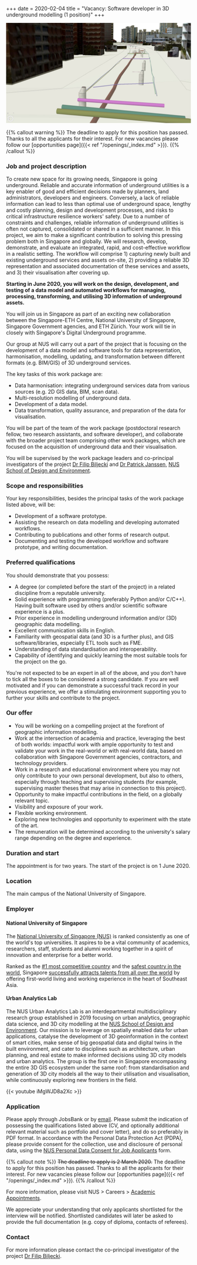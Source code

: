 +++
date = 2020-02-04
title = "Vacancy: Software developer in 3D underground modelling (1 position)"
+++

![](header.jpeg)

{{% callout warning %}}
The deadline to apply for this position has passed.
Thanks to all the applicants for their interest.
For new vacancies please follow our [opportunities page]({{< ref "/openings/_index.md" >}}).
{{% /callout %}}


### Job and project description

To create new space for its growing needs, Singapore is going underground.
Reliable and accurate information of underground utilities is a key enabler of good and efficient decisions made by planners, land administrators, developers and engineers.
Conversely, a lack of reliable information can lead to less than optimal use of underground space, lengthy and costly planning, design and development processes, and risks to critical infrastructure resilience workers' safety. 
Due to a number of constraints and challenges, reliable information of underground utilities is often not captured, consolidated or shared in a sufficient manner.
In this project, we aim to make a significant contribution to solving this pressing problem both in Singapore and globally. We will research, develop, demonstrate, and evaluate an integrated, rapid, and cost-effective workflow in a realistic setting. The workflow will comprise 1) capturing newly built and existing underground services and assets on-site, 2) providing a reliable 3D representation and associated documentation of these services and assets, and 3) their visualisation after covering up.

**Starting in June 2020, you will work on the design, development, and testing of a data model and automated workflows for managing, processing, transforming, and utilising 3D information of underground assets.**

You will join us in Singapore as part of an exciting new collaboration between the Singapore-ETH Centre, National University of Singapore, Singapore Government agencies, and ETH Zürich. Your work will tie in closely with Singapore's Digital Underground programme. 

Our group at NUS will carry out a part of the project that is focusing on the development of a data model and software tools for data representation, harmonisation, modelling, updating, and transformation between different formats (e.g. BIM/GIS) of 3D underground services.

The key tasks of this work package are:

- Data harmonisation: integrating underground services data from various sources (e.g. 2D GIS data, BIM, scan data).
- Multi-resolution modelling of underground data.
- Development of a data model.
- Data transformation, quality assurance, and preparation of the data for visualisation.

You will be part of the team of the work package (postdoctoral research fellow, two research assistants, and software developer), and collaborate with the broader project team comprising other work packages, which are focused on the acquisition of underground data and their visualisation.

You will be supervised by the work package leaders and co-principal investigators of the project [Dr Filip Biljecki](/authors/filip/) and [Dr Patrick Janssen](http://patrick.janssen.name), [NUS School of Design and Environment](http://www.sde.nus.edu.sg).


### Scope and responsibilities

Your key responsibilities, besides the principal tasks of the work package listed above, will be:

- Development of a software prototype.
- Assisting the research on data modelling and developing automated workflows.
- Contributing to publications and other forms of research output.
- Documenting and testing the developed workflow and software prototype, and writing documentation.



### Preferred qualifications

You should demonstrate that you possess:

- A degree (or completed before the start of the project) in a related discipline from a reputable university.
- Solid experience with programming (preferably Python and/or C/C++). Having built software used by others and/or scientific software experience is a plus.
- Prior experience in modelling underground information and/or (3D) geographic data modelling.
- Excellent communication skills in English.
- Familiarity with geospatial data (and 3D is a further plus), and GIS software/libraries, especially ETL tools such as FME.
- Understanding of data standardisation and interoperability.
- Capability of identifying and quickly learning the most suitable tools for the project on the go.

You're not expected to be an expert in all of the above, and you don’t have to tick all the boxes to be considered a strong candidate.
If you are well motivated and if you can demonstrate a successful track record in your previous experience, we offer a stimulating environment supporting you to further your skills and contribute to the project.


### Our offer

- You will be working on a compelling project at the forefront of geographic information modelling.
- Work at the intersection of academia and practice, leveraging the best of both worlds: impactful work with ample opportunity to test and validate your work in the real-world or with real-world data, based on collaboration with Singapore Government agencies, contractors, and technology providers.
- Work in a research and educational environment where you may not only contribute to your own personal development, but also to others, especially through teaching and supervising students (for example, supervising master theses that may arise in connection to this project).
- Opportunity to make impactful contributions in the field, on a globally relevant topic.
- Visibility and exposure of your work.
- Flexible working environment.
- Exploring new technologies and opportunity to experiment with the state of the art.
- The remuneration will be determined according to the university's salary range depending on the degree and experience.

### Duration and start

The appointment is for two years.
The start of the project is on 1 June 2020.

### Location

The main campus of the National University of Singapore.

### Employer

#### National University of Singapore

The [National University of Singapore (NUS)](http://www.nus.edu.sg) is ranked consistently as one of the world's top universities.
It aspires to be a vital community of academics, researchers, staff, students and alumni working together in a spirit of innovation and enterprise for a better world.

Ranked as the [#1 most competitive country](https://www.straitstimes.com/business/economy/singapore-economy-ranked-worlds-most-competitive) and the [safest country in the world](https://www.asiaone.com/singapore/singapore-ranked-safest-country-world-above-japan-survey), Singapore [successfully attracts talents from all over the world](https://www.straitstimes.com/singapore/singapore-retains-top-spot-in-asia-pacific-index-for-talent-competitiveness) by offering first-world living and working experience in the heart of Southeast Asia.

#### Urban Analytics Lab

The NUS Urban Analytics Lab is an interdepartmental multidisciplinary research group established in 2019 focusing on urban analytics, geographic data science, and 3D city modelling at the [NUS School of Design and Environment](http://www.sde.nus.edu.sg).
Our mission is to leverage on spatially enabled data for urban applications, catalyse the development of 3D geoinformation in the context of smart cities, make sense of big geospatial data and digital twins in the built environment, and cater to disciplines such as architecture, urban planning, and real estate to make informed decisions using 3D city models and urban analytics.
The group is the first one in Singapore encompassing the entire 3D GIS ecosystem under the same roof: from standardisation and generation of 3D city models all the way to their utilisation and visualisation, while continuously exploring new frontiers in the field. 

{{< youtube iMgWJD8a2Xc >}}

### Application

Please apply through JobsBank or by [email](mailto:filip@nus.edu.sg).
Please submit the indication of possessing the qualifications listed above (CV, and optionally additional relevant material such as portfolio and cover letter), and do so preferably in PDF format.
In accordance with the Personal Data Protection Act (PDPA), please provide consent for the collection, use and disclosure of personal data, using the [NUS Personal Data Consent for Job Applicants](http://www.nus.edu.sg/careers/potentialhires/applicationprocess/NUS-Personal-Data-Consent-for-Job-Applicants.pdf) form.

{{% callout note %}}
~~The deadline to apply is 2 March 2020.~~
The deadline to apply for this position has passed.
Thanks to all the applicants for their interest.
For new vacancies please follow our [opportunities page]({{< ref "/openings/_index.md" >}}).
{{% /callout %}}

For more information, please visit NUS > Careers > [Academic Appointments](http://www.nus.edu.sg/careers/acadappt.htm).

We appreciate your understanding that only applicants shortlisted for the interview will be notified.
Shortlisted candidates will later be asked to provide the full documentation (e.g. copy of diploma, contacts of referees).

### Contact

For more information please contact the co-principal investigator of the project [Dr Filip Biljecki](/authors/filip).

